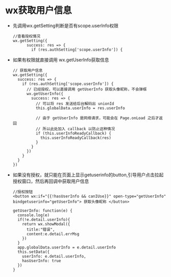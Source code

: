 # wx获取用户信息
<ul>
<li>先调用wx.getSetting判断是否有scope.userInfo权限

```
//查看授权情况
wx.getSetting({
      success: res => {
        if (res.authSetting['scope.userInfo']) {
```
</li>
<li>如果有权限就直接调用 wx.getUserInfo获取信息

```
// 获取用户信息
wx.getSetting({
  success: res => {
    if (res.authSetting['scope.userInfo']) {
      // 已经授权，可以直接调用 getUserInfo 获取头像昵称，不会弹框
      wx.getUserInfo({
        success: res => {
          // 可以将 res 发送给后台解码出 unionId
          this.globalData.userInfo = res.userInfo

          // 由于 getUserInfo 是网络请求，可能会在 Page.onLoad 之后才返回
          // 所以此处加入 callback 以防止这种情况
          if (this.userInfoReadyCallback) {
            this.userInfoReadyCallback(res)
          }
        }
      })
    }
  }
})
```
</li>
<li>如果没有授权，就只能在页面上显示getuserinfo的button,引导用户点击拉起授权窗口，然后再回调中获取用户信息

```
//授权按钮
<button wx:if="{{!hasUserInfo && canIUse}}" open-type="getUserInfo" bindgetuserinfo="getUserInfo"> 获取头像昵称 </button>

getUserInfo: function(e) {
  console.log(e)
  if(!e.detail.userInfo){
    return wx.showModal({
      title:"错误",
      content:e.detail.errMsg
    })
  }
  app.globalData.userInfo = e.detail.userInfo
  this.setData({
    userInfo: e.detail.userInfo,
    hasUserInfo: true
  })
}
```
</li>
</ul>
